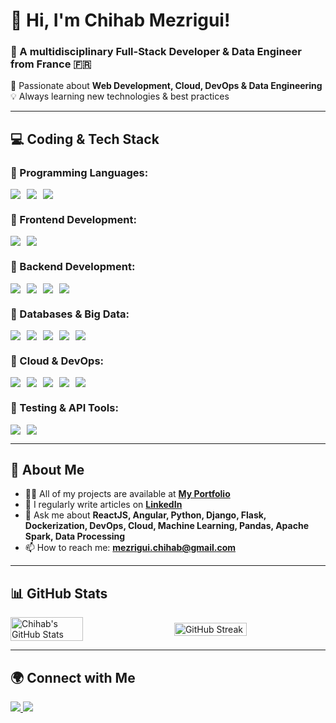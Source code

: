 # 👋 Hi, I'm Chihab Mezrigui!  

### 🚀 A multidisciplinary **Full-Stack Developer & Data Engineer** from France 🇫🇷  

🎯 Passionate about **Web Development, Cloud, DevOps & Data Engineering**  
💡 Always learning new technologies & best practices  

---

## 💻 Coding & Tech Stack  

### 🔹 Programming Languages:  
<div style="display: flex; align-items: center; gap: 10px;">
  <img src="https://img.shields.io/badge/JavaScript-F7DF1E?style=flat&logo=javascript&logoColor=black" />
  <img src="https://img.shields.io/badge/TypeScript-007ACC?style=flat&logo=typescript&logoColor=white" />
  <img src="https://img.shields.io/badge/Python-3776AB?style=flat&logo=python&logoColor=white" />
</div>  

### 🔹 Frontend Development:  
<div style="display: flex; align-items: center; gap: 10px;">
  <img src="https://img.shields.io/badge/ReactJS-61DAFB?style=flat&logo=react&logoColor=black" />
  <img src="https://img.shields.io/badge/Angular-DD0031?style=flat&logo=angular&logoColor=white" />
</div>  

### 🔹 Backend Development:  
<div style="display: flex; align-items: center; gap: 10px;">
  <img src="https://img.shields.io/badge/Node.js-339933?style=flat&logo=nodedotjs&logoColor=white" />
  <img src="https://img.shields.io/badge/Express.js-000000?style=flat&logo=express&logoColor=white" />
  <img src="https://img.shields.io/badge/Django-092E20?style=flat&logo=django&logoColor=white" />
  <img src="https://img.shields.io/badge/Flask-000000?style=flat&logo=flask&logoColor=white" />
</div>  

### 🔹 Databases & Big Data:  
<div style="display: flex; align-items: center; gap: 10px;">
  <img src="https://img.shields.io/badge/PostgreSQL-316192?style=flat&logo=postgresql&logoColor=white" />
  <img src="https://img.shields.io/badge/MongoDB-47A248?style=flat&logo=mongodb&logoColor=white" />
  <img src="https://img.shields.io/badge/MySQL-4479A1?style=flat&logo=mysql&logoColor=white" />
  <img src="https://img.shields.io/badge/Apache%20Spark-FDEE21?style=flat&logo=apachespark&logoColor=black" />
  <img src="https://img.shields.io/badge/Kafka-231F20?style=flat&logo=apachekafka&logoColor=white" />
</div>  

### 🔹 Cloud & DevOps:  
<div style="display: flex; align-items: center; gap: 10px;">
  <img src="https://img.shields.io/badge/Microsoft%20Azure-0078D4?style=flat&logo=microsoftazure&logoColor=white" />
  <img src="https://img.shields.io/badge/Docker-2496ED?style=flat&logo=docker&logoColor=white" />
  <img src="https://img.shields.io/badge/Kubernetes-326CE5?style=flat&logo=kubernetes&logoColor=white" />
  <img src="https://img.shields.io/badge/GitLab-FC6D26?style=flat&logo=gitlab&logoColor=white" />
  <img src="https://img.shields.io/badge/CI%2FCD-5C2D91?style=flat&logo=githubactions&logoColor=white" />
</div>  

### 🔹 Testing & API Tools:  
<div style="display: flex; align-items: center; gap: 10px;">
  <img src="https://img.shields.io/badge/Postman-FF6C37?style=flat&logo=postman&logoColor=white" />
  <img src="https://img.shields.io/badge/Swagger-85EA2D?style=flat&logo=swagger&logoColor=black" />
</div>  

---

## 🚀 About Me  

- 👨‍💻 All of my projects are available at **[My Portfolio](https://chihabmezrigui.netlify.app/)**  
- 📝 I regularly write articles on **[LinkedIn](https://www.linkedin.com/in/chihabmezrigui/)**  
- 💬 Ask me about **ReactJS, Angular, Python, Django, Flask, Dockerization, DevOps, Cloud, Machine Learning, Pandas, Apache Spark, Data Processing**  
- 📫 How to reach me: **mezrigui.chihab@gmail.com**
  
---

## 📊 GitHub Stats  

<div style="display: flex; align-items: center; gap: 20px;">
  <img src="https://github-readme-stats.vercel.app/api?username=chihebmezrigui1&show_icons=true&theme=radical" alt="Chihab's GitHub Stats" width="48%"/>
  <img src="https://github-readme-streak-stats.herokuapp.com/?user=chihebmezrigui1&theme=radical" alt="GitHub Streak" width="48%"/>
</div>  

---

## 🌍 Connect with Me  

<p align="left">
  <a href="https://www.linkedin.com/in/chihabmezrigui/" target="_blank">
    <img src="https://img.shields.io/badge/LinkedIn-0077B5?style=flat&logo=linkedin&logoColor=white" />
  </a>
  <a href="mailto:mezrigui.chihab@gmail.com">
    <img src="https://img.shields.io/badge/Email-D14836?style=flat&logo=gmail&logoColor=white" />
  </a>
</p>
